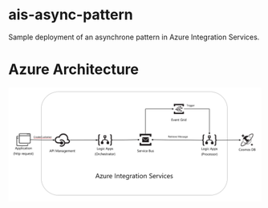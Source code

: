 # ais-async-pattern
Sample deployment of an asynchrone pattern in Azure Integration Services.

# Azure Architecture
![ais-sync-pattern](docs/images/arch.png)